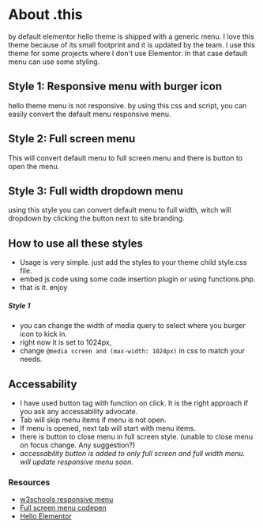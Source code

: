 # About .this

by default elementor hello theme is shipped with a generic menu. I love this theme because of its small footprint and it is updated by the team.
I use this theme for some projects where I don't use Elementor. In that case default menu can use some styling.

## Style 1: Responsive menu with burger icon

hello theme menu is not responsive.
by using this css and script, you can easily convert the default menu responsive menu.

## Style 2: Full screen menu

This will convert default menu to full screen menu and there is button to open the menu.

## Style 3: Full width dropdown menu

using this style you can convert default menu to full width, witch will dropdown by clicking the button next to site branding.

## How to use all these styles
- Usage is very simple. just add the styles to your theme child style.css file.
- embed js code using some code insertion plugin or using functions.php.
- that is it. enjoy

##### _Style 1_
- you can change the width of media query to select where you burger icon to kick in.
- right now it is set to 1024px,
- change `@media screen and (max-width: 1024px)` in css to match your needs.


## Accessability
- I have used button tag with function on click. It is the right approach if you ask any accessability advocate.
- Tab will skip menu items if menu is not open.
- If menu is opened, next tab will start with menu items.
- there is button to close menu in full screen style. (unable to close menu on focus change. Any suggestion?)
- _accessability button is added to only full screen and full width menu. will update responsive menu soon._

### Resources
- [w3schools responsive menu](https://www.w3schools.com/howto/tryit.asp?filename=tryhow_js_topnav)
- [Full screen menu codepen](https://codepen.io/danhearn/pen/XprGrJ)
- [Hello Elementor](https://wordpress.org/themes/hello-elementor/)